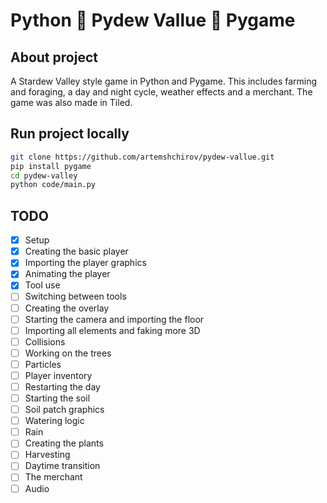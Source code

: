 # Python 🌾 Pydew Vallue 🌾 Pygame

## About project

A Stardew Valley style game in Python and Pygame. This includes farming and foraging, a day and night cycle, weather effects and a merchant.
The game was also made in Tiled.

## Run project locally

```bash
git clone https://github.com/artemshchirov/pydew-vallue.git
pip install pygame
cd pydew-valley
python code/main.py
```

## TODO

- [x] Setup
- [x] Creating the basic player
- [x] Importing the player graphics
- [x] Animating the player
- [x] Tool use
- [ ] Switching between tools
- [ ] Creating the overlay
- [ ] Starting the camera and importing the floor
- [ ] Importing all elements and faking more 3D
- [ ] Collisions
- [ ] Working on the trees
- [ ] Particles
- [ ] Player inventory
- [ ] Restarting the day
- [ ] Starting the soil
- [ ] Soil patch graphics
- [ ] Watering logic
- [ ] Rain
- [ ] Creating the plants
- [ ] Harvesting
- [ ] Daytime transition
- [ ] The merchant
- [ ] Audio
